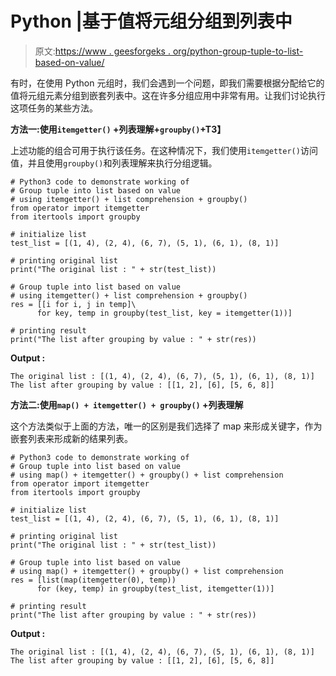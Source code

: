 # Python |基于值将元组分组到列表中

> 原文:[https://www . geesforgeks . org/python-group-tuple-to-list-based-on-value/](https://www.geeksforgeeks.org/python-group-tuple-into-list-based-on-value/)

有时，在使用 Python 元组时，我们会遇到一个问题，即我们需要根据分配给它的值将元组元素分组到嵌套列表中。这在许多分组应用中非常有用。让我们讨论执行这项任务的某些方法。

**方法一:使用`itemgetter()` +列表理解+`groupby()`+T3】**

上述功能的组合可用于执行该任务。在这种情况下，我们使用`itemgetter()`访问值，并且使用`groupby()`和列表理解来执行分组逻辑。

```
# Python3 code to demonstrate working of
# Group tuple into list based on value
# using itemgetter() + list comprehension + groupby()
from operator import itemgetter
from itertools import groupby

# initialize list 
test_list = [(1, 4), (2, 4), (6, 7), (5, 1), (6, 1), (8, 1)]

# printing original list 
print("The original list : " + str(test_list))

# Group tuple into list based on value
# using itemgetter() + list comprehension + groupby()
res = [[i for i, j in temp]\
      for key, temp in groupby(test_list, key = itemgetter(1))]

# printing result
print("The list after grouping by value : " + str(res))
```

**Output :**

```
The original list : [(1, 4), (2, 4), (6, 7), (5, 1), (6, 1), (8, 1)]
The list after grouping by value : [[1, 2], [6], [5, 6, 8]]

```

**方法二:使用`map() + itemgetter() + groupby()` +列表理解**

这个方法类似于上面的方法，唯一的区别是我们选择了 map 来形成关键字，作为嵌套列表来形成新的结果列表。

```
# Python3 code to demonstrate working of
# Group tuple into list based on value
# using map() + itemgetter() + groupby() + list comprehension
from operator import itemgetter
from itertools import groupby

# initialize list 
test_list = [(1, 4), (2, 4), (6, 7), (5, 1), (6, 1), (8, 1)]

# printing original list 
print("The original list : " + str(test_list))

# Group tuple into list based on value
# using map() + itemgetter() + groupby() + list comprehension
res = [list(map(itemgetter(0), temp)) 
      for (key, temp) in groupby(test_list, itemgetter(1))]

# printing result
print("The list after grouping by value : " + str(res))
```

**Output :**

```
The original list : [(1, 4), (2, 4), (6, 7), (5, 1), (6, 1), (8, 1)]
The list after grouping by value : [[1, 2], [6], [5, 6, 8]]

```